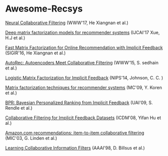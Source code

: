 # Awesome-Recsys

[Neural Collaborative Filtering] (WWW'17, He Xiangnan et al.)

[Neural Collaborative Filtering]: http://184pc128.csie.ntnu.edu.tw/presentation/19-10-18/Neural%20Collaborative%20Filtering.pdf "NCF, NeuMF"


[Deep matrix factorization models for recommender systems] (IJCAI'17 Xue, H.J et al.)

[Deep matrix factorization models for recommender systems]: https://web.archive.org/web/20180721070244id_/https://www.ijcai.org/proceedings/2017/0447.pdf "DMF"


[Fast Matrix Factorization for Online Recommendation with Implicit Feedback] (SIGIR'16, He Xiangnan et al.)

[Fast Matrix Factorization for Online Recommendation with Implicit Feedback]: http://staff.ustc.edu.cn/~hexn/papers/sigir16-eals-cm.pdf "FMF"


[AutoRec: Autoencoders Meet Collaborative Filtering] (WWW'15, S. sedhain et al.)

[AutoRec: Autoencoders Meet Collaborative Filtering]: https://web.archive.org/web/20160312152337id_/http://users.cecs.anu.edu.au/~ssanner/Papers/www15.pdf "AutoRec"



[Logistic Matrix Factorization for Implicit Feedback] (NIPS'14, Johnson, C. C. )

[Logistic Matrix Factorization for Implicit Feedback]: http://web.stanford.edu/~rezab/nips2014workshop/submits/logmat.pdf "LMF"



[Matrix factorization techniques for recommender systems] (MC'09, Y. Koren et al.)

[Matrix factorization techniques for recommender systems]: https://rakaposhi.eas.asu.edu/cse494/lsi-for-collab-filtering.pdf "MF"


[BPR: Bayesian Personalized Ranking from Implicit Feedback] (UAI'09, S. Rendle et al.)

[BPR: Bayesian Personalized Ranking from Implicit Feedback]: https://arxiv.org/ftp/arxiv/papers/1205/1205.2618.pdf "BPR"



[Collaborative Filtering for Implicit Feedback Datasets] (ICDM'08, Yifan Hu et al.)

[Collaborative Filtering for Implicit Feedback Datasets]: https://web.archive.org/web/20110401191554id_/http://www2.research.att.com/~yifanhu/PUB/cf.pdf "ALS"



[Amazon.com recommendations: item-to-item collaborative filtering] (MIC'03, G. Linden et al.)

[Amazon.com recommendations: item-to-item collaborative filtering]: http://www.cs.umd.edu/~samir/498/Amazon-Recommendations.pdf "IBCF"


[Learning Collaborative Information Filters] (AAAI'98, D. Billsus et al.)

[Learning Collaborative Information Filters]: https://www.aaai.org/Papers/Workshops/1998/WS-98-08/WS98-08-005.pdf "SVD"
